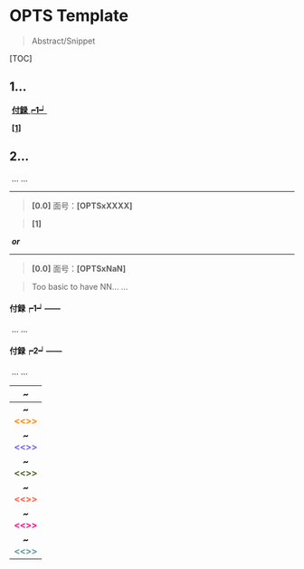 # **OPTS Template**

> Abstract/Snippet

[TOC]

## **1...**

​	[**付録┍1┙**](#jump01)

​	[**[1]**](#jump1)

## **2...**

​	... ...



---

> <span id="jump0">**[0.0]**</span> 面号：**[OPTSxXXXX]**

> <span id="jump1">**[1]**</span> 

​	***or***

---

> <span id="jump0">**[0.0]**</span> 面号：**[OPTSxNaN]**

> Too basic to have NN... ...



#### **<span id="jump01">付録┍1┙</span>——**

​	... ...



#### **<span id="jump02">付録┍2┙</span>——** ####

​	... ...



|                           ***~***                            |
| :----------------------------------------------------------: |
|     ***~***<br /><font color=#ff8c00>**\<\<\>\>**</font>     |
| ***~***<br /><font color=mediumslateblue>**\<\<\>\>**</font> |
|     ***~***<br /><font color=#556b2f>**\<\<\>\>**</font>     |
|     ***~***<br /><font color=#ff6347>**\<\<\>\>**</font>     |
|     ***~***<br /><font color=#ff1493>**\<\<\>\>**</font>     |
|     ***~***<br /><font color=#5f9ea0>**\<\<\>\>**</font>     |

